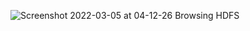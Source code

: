 ![Screenshot 2022-03-05 at 04-12-26 Browsing HDFS](https://user-images.githubusercontent.com/46988461/156884805-6c3dc8e8-4387-4a42-832b-72ecb4f85ff7.png)
